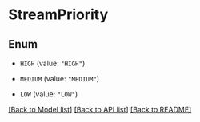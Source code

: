 # StreamPriority

## Enum


* `HIGH` (value: `"HIGH"`)

* `MEDIUM` (value: `"MEDIUM"`)

* `LOW` (value: `"LOW"`)


[[Back to Model list]](../README.md#documentation-for-models) [[Back to API list]](../README.md#documentation-for-api-endpoints) [[Back to README]](../README.md)


